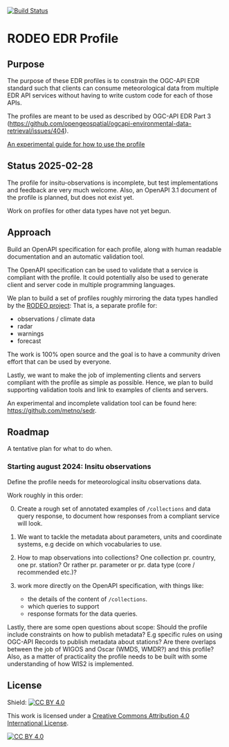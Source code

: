 [![Build Status](https://github.com/EURODEO/rodeo-edr-profile/workflows/build%20specification/badge.svg)](https://github.com/EURODEO/rodeo-edr-profile/actions/workflows/main.yml)

# RODEO EDR Profile

## Purpose

The purpose of these EDR profiles is to constrain the OGC-API EDR standard such that clients can consume meteorological data from multiple EDR API services without having to write custom code for each of those APIs.

The profiles are meant to be used as described by OGC-API EDR Part 3  (https://github.com/opengeospatial/ogcapi-environmental-data-retrieval/issues/404).


[An experimental guide for how to use the profile](docs.md)

## Status 2025-02-28

The profile for insitu-observations is incomplete, but test implementations and feedback are very much welcome. Also, an OpenAPI 3.1 document of the profile is planned, but does not exist yet.

Work on profiles for other data types have not yet begun.

## Approach

Build an OpenAPI specification for each profile, along with human readable documentation and an automatic validation tool.

The OpenAPI specification can be used to validate that a service is compliant with the profile. It could potentially also be used to generate client and server code in multiple programming languages.

We plan to build a set of profiles roughly mirroring the data types handled by the [RODEO project](https://rodeo-project.eu/): That is, a separate profile for:

- observations / climate data
- radar
- warnings
- forecast

The work is 100% open source and the goal is to have a community driven effort that can be used by everyone.

Lastly, we want to make the job of implementing clients and servers compliant with the profile as simple as possible. Hence, we plan to build supporting validation tools and link to examples of clients and servers.

An experimental and incomplete validation tool can be found here: https://github.com/metno/sedr.

## Roadmap

A tentative plan for what to do when.

### Starting august 2024: Insitu observations

Define the profile needs for meteorological insitu observations data.

Work roughly in this order:

0. Create a rough set of annotated examples of `/collections` and data query response, to document how responses from a compliant service will look.

1. We want to tackle the metadata about parameters, units and coordinate systems, e.g decide on which vocabularies to use.

2. How to map observations into collections? One collection pr. country, one pr. station? Or rather pr. parameter or pr. data type (core / recommended etc.)?

3. work more directly on the OpenAPI specification, with things like:

    - the details of the content of `/collections`.
    - which queries to support
    - response formats for the data queries.

Lastly, there are some open questions about scope: Should the profile include constraints on how to publish metadata? E.g specific rules on using OGC-API Records to publish metadata about stations? Are there overlaps between the job of WIGOS and Oscar (WMDS, WMDR?) and this profile? Also, as a matter of practicality the profile needs to be built with some understanding of how WIS2 is implemented.

## License

Shield: [![CC BY 4.0][cc-by-shield]][cc-by]

This work is licensed under a
[Creative Commons Attribution 4.0 International License][cc-by].

[![CC BY 4.0][cc-by-image]][cc-by]

[cc-by]: http://creativecommons.org/licenses/by/4.0/
[cc-by-image]: https://i.creativecommons.org/l/by/4.0/88x31.png
[cc-by-shield]: https://img.shields.io/badge/License-CC%20BY%204.0-lightgrey.svg
